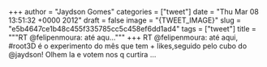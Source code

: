 
+++
author = "Jaydson Gomes"
categories = ["tweet"]
date = "Thu Mar 08 13:51:32 +0000 2012"
draft = false
image = "{TWEET_IMAGE}"
slug = "e5b4647ce1b48c455f335785cc5c458ef6dd1ad4"
tags = ["tweet"]
title = """RT @felipenmoura: até aqu..."""
+++
RT @felipenmoura: até aqui, #root3D é o experimento do mês que tem + likes,seguido pelo cubo do @jaydson! Olhem la e votem nos q curtira ...
